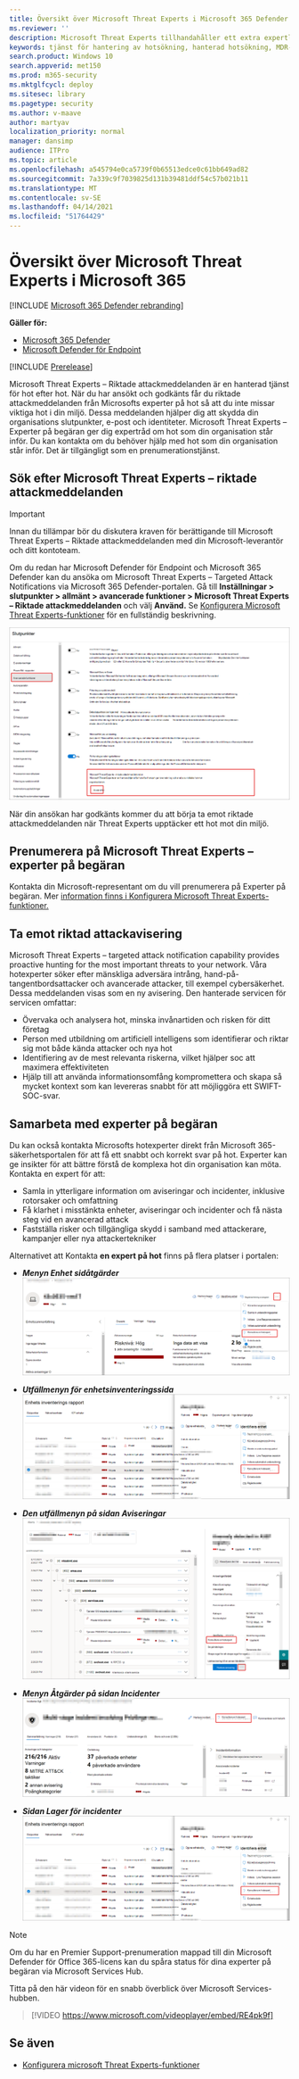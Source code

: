 ```yaml
---
title: Översikt över Microsoft Threat Experts i Microsoft 365 Defender
ms.reviewer: ''
description: Microsoft Threat Experts tillhandahåller ett extra expertlager till Microsoft 365 Defender.
keywords: tjänst för hantering av hotsökning, hanterad hotsökning, MDR-tjänst (managed detection and response), MTE, Microsoft Threat Experts
search.product: Windows 10
search.appverid: met150
ms.prod: m365-security
ms.mktglfcycl: deploy
ms.sitesec: library
ms.pagetype: security
ms.author: v-maave
author: martyav
localization_priority: normal
manager: dansimp
audience: ITPro
ms.topic: article
ms.openlocfilehash: a545794e0ca5739f0b65513edce0c61bb649ad82
ms.sourcegitcommit: 7a339c9f7039825d131b39481ddf54c57b021b11
ms.translationtype: MT
ms.contentlocale: sv-SE
ms.lasthandoff: 04/14/2021
ms.locfileid: "51764429"
---
```

# <a name="microsoft-threat-experts-in-microsoft-365-overview"></a>Översikt över Microsoft Threat Experts i Microsoft 365

[!INCLUDE [Microsoft 365 Defender rebranding](../includes/microsoft-defender.md)]

**Gäller för:**

- [Microsoft 365 Defender](https://go.microsoft.com/fwlink/?linkid=2118804)
- [Microsoft Defender för Endpoint](https://go.microsoft.com/fwlink/p/?linkid=2154037)

[!INCLUDE [Prerelease](../includes/prerelease.md)]

Microsoft Threat Experts – Riktade attackmeddelanden är en hanterad tjänst för hot efter hot. När du har ansökt och godkänts får du riktade attackmeddelanden från Microsofts experter på hot så att du inte missar viktiga hot i din miljö. Dessa meddelanden hjälper dig att skydda din organisations slutpunkter, e-post och identiteter.
Microsoft Threat Experts – Experter på begäran ger dig expertråd om hot som din organisation står inför. Du kan kontakta om du behöver hjälp med hot som din organisation står inför. Det är tillgängligt som en prenumerationstjänst.

## <a name="apply-for-microsoft-threat-experts--targeted-attack-notifications"></a>Sök efter Microsoft Threat Experts – riktade attackmeddelanden

> [!IMPORTANT]
> Innan du tillämpar bör du diskutera kraven för berättigande till Microsoft Threat Experts – Riktade attackmeddelanden med din Microsoft-leverantör och ditt kontoteam.

Om du redan har Microsoft Defender för Endpoint och Microsoft 365 Defender kan du ansöka om Microsoft Threat Experts – Targeted Attack Notifications via Microsoft 365 Defender-portalen. Gå till **Inställningar > slutpunkter > allmänt > avancerade funktioner > Microsoft Threat Experts – Riktade attackmeddelanden** och välj **Använd.** Se [Konfigurera Microsoft Threat Experts-funktioner](./configure-microsoft-threat-experts.md) för en fullständig beskrivning.

![Skärmbild av MTE-programsidan](../../media/mte/mte-collaboratewithmte.png)

När din ansökan har godkänts kommer du att börja ta emot riktade attackmeddelanden när Threat Experts upptäcker ett hot mot din miljö.

## <a name="subscribe-to-microsoft-threat-experts---experts-on-demand"></a>Prenumerera på Microsoft Threat Experts – experter på begäran

Kontakta din Microsoft-representant om du vill prenumerera på Experter på begäran.  Mer [information finns i Konfigurera Microsoft Threat Experts-funktioner.](./configure-microsoft-threat-experts.md)

## <a name="receive-targeted-attack-notification"></a>Ta emot riktad attackavisering

Microsoft Threat Experts – targeted attack notification capability provides proactive hunting for the most important threats to your network. Våra hotexperter söker efter mänskliga adversära intrång, hand-på-tangentbordsattacker och avancerade attacker, till exempel cybersäkerhet. Dessa meddelanden visas som en ny avisering. Den hanterade servicen för servicen omfattar:

- Övervaka och analysera hot, minska invånartiden och risken för ditt företag
- Person med utbildning om artificiell intelligens som identifierar och riktar sig mot både kända attacker och nya hot
- Identifiering av de mest relevanta riskerna, vilket hjälper soc att maximera effektiviteten
- Hjälp till att använda informationsomfång kompromettera och skapa så mycket kontext som kan levereras snabbt för att möjliggöra ett SWIFT-SOC-svar.

## <a name="collaborate-with-experts-on-demand"></a>Samarbeta med experter på begäran

Du kan också kontakta Microsofts hotexperter direkt från Microsoft 365-säkerhetsportalen för att få ett snabbt och korrekt svar på hot.  Experter kan ge insikter för att bättre förstå de komplexa hot din organisation kan möta.  Kontakta en expert för att:

- Samla in ytterligare information om aviseringar och incidenter, inklusive rotorsaker och omfattning
- Få klarhet i misstänkta enheter, aviseringar och incidenter och få nästa steg vid en avancerad attack
- Fastställa risker och tillgängliga skydd i samband med attackerare, kampanjer eller nya attackertekniker

Alternativet att Kontakta **en expert på hot** finns på flera platser i portalen:

- <i>**Menyn Enhet sidåtgärder**</i><BR>
![Skärmbild av menyalternativet MTE-EOD på åtgärdsmenyn på sidan Enhet](../../media/mte/device-actions-mte-highlighted.png)

- <i>**Utfällmenyn för enhetsinventeringssida**</i><BR>
![Skärmbild av menyalternativet MTE-EOD på sidan för enhetsinventering](../../media/mte/device-inventory-mte-highlighted.png)

- <i>**Den utfällmenyn på sidan Aviseringar**</i><BR>
![Skärmbild av menyalternativet MTE-EOD på aviseringssidan](../../media/mte/alerts-actions-mte-highlighted.png)

- <i>**Menyn Åtgärder på sidan Incidenter**</i><BR>
![Skärmbild av menyalternativet MTE-EOD på sidan incidenter](../../media/mte/incidents-action-mte-highlighted.png)

- <i>**Sidan Lager för incidenter**</i><BR>
![Skärmbild av menyalternativet MTE-EOD på sidan lager för incidenter](../../media/mte/incidents-inventory-mte-highlighted.png)

> [!NOTE]
> Om du har en Premier Support-prenumeration mappad till din Microsoft Defender för Office 365-licens kan du spåra status för dina experter på begäran via Microsoft Services Hub.

Titta på den här videon för en snabb överblick över Microsoft Services-hubben.

> [!VIDEO https://www.microsoft.com/videoplayer/embed/RE4pk9f]

## <a name="see-also"></a>Se även

- [Konfigurera microsoft Threat Experts-funktioner](./configure-microsoft-threat-experts.md)
